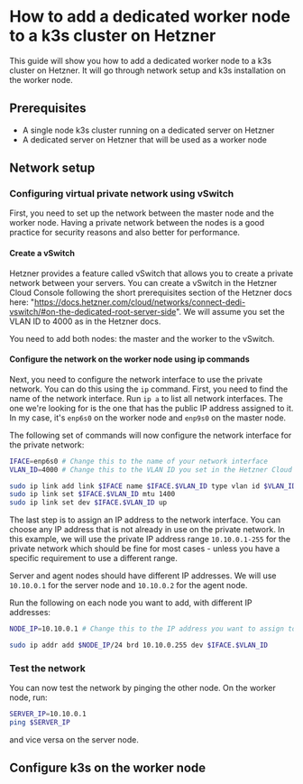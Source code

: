 # How to add a dedicated worker node to a k3s cluster on Hetzner

This guide will show you how to add a dedicated worker node to a k3s cluster on Hetzner. It will go through network setup and k3s installation on the worker node.

## Prerequisites

- A single node k3s cluster running on a dedicated server on Hetzner
- A dedicated server on Hetzner that will be used as a worker node

## Network setup

### Configuring virtual private network using vSwitch

First, you need to set up the network between the master node and the worker node. Having a private network between the nodes is a good practice for security reasons and also better for performance.

#### Create a vSwitch

Hetzner provides a feature called vSwitch that allows you to create a private network between your servers. You can create a vSwitch in the Hetzner Cloud Console following the short prerequisites section of the Hetzner docs here: "https://docs.hetzner.com/cloud/networks/connect-dedi-vswitch/#on-the-dedicated-root-server-side". We will assume you set the VLAN ID to 4000 as in the Hetzner docs.

You need to add both nodes: the master and the worker to the vSwitch.

#### Configure the network on the worker node using ip commands

Next, you need to configure the network interface to use the private network. You can do this using the `ip` command. First, you need to find the name of the network interface. Run `ip a` to list all network interfaces. The one we're looking for is the one that has the public IP address assigned to it. In my case, it's `enp6s0` on the worker node and `enp9s0` on the master node.

The following set of commands will now configure the network interface for the private network:

```bash
IFACE=enp6s0 # Change this to the name of your network interface
VLAN_ID=4000 # Change this to the VLAN ID you set in the Hetzner Cloud Console

sudo ip link add link $IFACE name $IFACE.$VLAN_ID type vlan id $VLAN_ID
sudo ip link set $IFACE.$VLAN_ID mtu 1400
sudo ip link set dev $IFACE.$VLAN_ID up
```

The last step is to assign an IP address to the network interface. You can choose any IP address that is not already in use on the private network. In this example, we will use the private IP address range `10.10.0.1-255` for the private network which should be fine for most cases - unless you have a specific requirement to use a different range.

Server and agent nodes should have different IP addresses. We will use `10.10.0.1` for the server node and `10.10.0.2` for the agent node.

Run the following on each node you want to add, with different IP addresses:

```bash
NODE_IP=10.10.0.1 # Change this to the IP address you want to assign to the node

sudo ip addr add $NODE_IP/24 brd 10.10.0.255 dev $IFACE.$VLAN_ID
```

### Test the network

You can now test the network by pinging the other node. On the worker node, run:

```bash
SERVER_IP=10.10.0.1
ping $SERVER_IP
```

and vice versa on the server node.

## Configure k3s on the worker node


